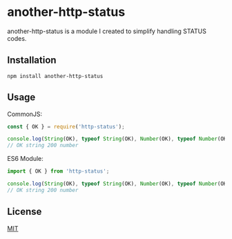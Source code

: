 # another-http-status

another-http-status is a module I created to simplify handling STATUS codes.

## Installation

```
npm install another-http-status
```

## Usage

CommonJS:
```javascript
const { OK } = require('http-status');

console.log(String(OK), typeof String(OK), Number(OK), typeof Number(OK));
// OK string 200 number
```

ES6 Module:
```javascript
import { OK } from 'http-status';

console.log(String(OK), typeof String(OK), Number(OK), typeof Number(OK));
// OK string 200 number
```

## License
[MIT](https://choosealicense.com/licenses/mit/)
